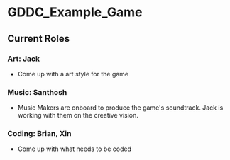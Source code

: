 # GDDC_Example_Game
## Current Roles 
### Art: Jack
- Come up with a art style for the game
### Music: Santhosh
- Music Makers are onboard to produce the game's soundtrack. Jack is working with them on the creative vision.
### Coding: Brian, Xin
- Come up with what needs to be coded

